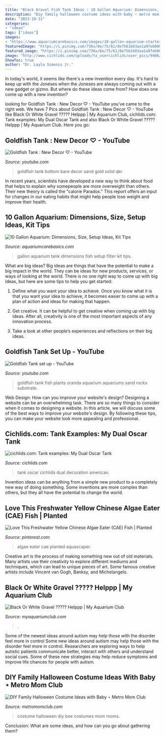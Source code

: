 ```yaml
---
title: "Black Gravel Fish Tank Ideas : 10 Gallon Aquarium: Dimensions, Size, Setup Ideas, Kit Tips"
description: "Diy family halloween costume ideas with baby ⋆ metro mom club"
date: "2023-10-31"
categories:
- "ideas"
tags: ["ideas"]
images:
- "https://www.aquariumcarebasics.com/images/10-gallon-aquarium-starter-tank.jpg"
featuredImage: "https://i.pinimg.com/736x/8e/75/61/8e7561683aa1a9feb000c746841d3ff8.jpg"
featured_image: "https://i.pinimg.com/736x/8e/75/61/8e7561683aa1a9feb000c746841d3ff8.jpg"
image: "http://www.cichlids.com/uploads/tx_usercichlids/user_pics/9406/img_23_9ec1717c00.jpg"
ShowToc: true
author: "Dr. Layla Simonis Jr."
---
```



In today's world, it seems like there's a new invention every day.  It's hard to keep up with the Joneses when the Joneses are always coming out with a new gadget or gizmo.  But where do these ideas come from?  How does one come up with a new invention?

	

		
looking for Goldfish Tank : New Decor ♡ - YouTube you've came to the right web. We have 7 Pics about Goldfish Tank : New Decor ♡ - YouTube like Black Or White Gravel ????? Helppp | My Aquarium Club, cichlids.com: Tank examples: My Dual Oscar Tank and also Black Or White Gravel ????? Helppp | My Aquarium Club. Here you go:
		
    
## Goldfish Tank : New Decor ♡ - YouTube

<img loading=lazy src="http://i.ytimg.com/vi/QkR-SADIM-o/hqdefault.jpg" onerror="this.onerror=null;this.src='https://tse2.mm.bing.net/th?id=OIP.7SVPdQXUw9AQLiwYRC-0PAHaFj&amp;pid=15.1';" alt="Goldfish Tank : New Decor ♡ - YouTube">

_Source: youtube.com_

>goldfish tank bottom bare decor sand gold solid qkr. 

	

In recent years, scientists have developed a new way to think about food that helps to explain why somepeople are more overweight than others. Their new theory is called the "calorie Paradox." This report offers an input for changes in our eating habits that might help people lose weight and improve their health.

    
## 10 Gallon Aquarium: Dimensions, Size, Setup Ideas, Kit Tips

<img loading=lazy src="https://www.aquariumcarebasics.com/images/10-gallon-aquarium-starter-tank.jpg" onerror="this.onerror=null;this.src='https://tse4.mm.bing.net/th?id=OIP.lQYDZ-Bhr4bmqSVIcBDFQwHaEK&amp;pid=15.1';" alt="10 Gallon Aquarium: Dimensions, Size, Setup Ideas, Kit Tips">

_Source: aquariumcarebasics.com_

>gallon aquarium tank dimensions fish setup filter kit tips. 

	

What are big ideas?
Big ideas are things that have the potential to make a big impact in the world. They can be ideas for new products, services, or ways of looking at the world. There is no one right way to come up with big ideas, but here are some tips to help you get started:
1. Define what you want your idea to achieve. Once you know what it is that you want your idea to achieve, it becomes easier to come up with a plan of action and ideas for making that happen.

2. Get creative. It can be helpful to get creative when coming up with big ideas. After all, creativity is one of the most important aspects of any innovation process.

3. Take a look at other people’s experiences and reflections on their big ideas.

    
## Goldfish Tank Set Up - YouTube

<img loading=lazy src="http://i.ytimg.com/vi/PNJF7O6ns44/maxresdefault.jpg" onerror="this.onerror=null;this.src='https://tse1.mm.bing.net/th?id=OIP.pdGuWt7xFa-RtzNi0FbsvwHaEK&amp;pid=15.1';" alt="Goldfish Tank set up - YouTube">

_Source: youtube.com_

>goldfish tank fish plants oranda aquarium aquariums sand rocks substrate. 

	

Web Design: How can you improve your website's design?
Designing a website can be an overwhelming task. There are so many things to consider when it comes to designing a website. In this article, we will discuss some of the best ways to improve your website's design. By following these tips, you can make your website look more appealing and professional.

    
## Cichlids.com: Tank Examples: My Dual Oscar Tank

<img loading=lazy src="http://www.cichlids.com/uploads/tx_usercichlids/user_pics/9406/img_23_9ec1717c00.jpg" onerror="this.onerror=null;this.src='https://tse3.mm.bing.net/th?id=OIP.83fXIELquzfr-Xm86C4kaQHaE8&amp;pid=15.1';" alt="cichlids.com: Tank examples: My Dual Oscar Tank">

_Source: cichlids.com_

>tank oscar cichlids dual decoration american. 

	

Invention ideas can be anything from a simple new product to a completely new way of doing something. Some inventions are more complex than others, but they all have the potential to change the world.

    
## Love This Freshwater Yellow Chinese Algae Eater (CAE) Fish | Planted

<img loading=lazy src="https://i.pinimg.com/736x/8e/75/61/8e7561683aa1a9feb000c746841d3ff8.jpg" onerror="this.onerror=null;this.src='https://tse4.mm.bing.net/th?id=OIP.vlt0GeuKQkvJ9ZhBQnYaPgHaEK&amp;pid=15.1';" alt="Love This Freshwater Yellow Chinese Algae Eater (CAE) Fish | Planted">

_Source: pinterest.com_

>algae eater cae planted aquascaper. 

	

Creative art is the process of making something new out of old materials. Many artists use their creativity to explore different mediums and techniques, which can lead to unique pieces of art. Some famous creative artists include Vincent van Gogh, Banksy, and Michelangelo.

    
## Black Or White Gravel ????? Helppp | My Aquarium Club

<img loading=lazy src="https://dlgdxii3fgupk.cloudfront.net/myaquariumclub.com/images/fbfiles/images/414w/image-d559716383e06049f6163678a2940150_v_1517421568.jpeg" onerror="this.onerror=null;this.src='https://tse3.mm.bing.net/th?id=OIP.Jwl0bHVphv1PtsayZMMUFAAAAA&amp;pid=15.1';" alt="Black Or White Gravel ????? Helppp | My Aquarium Club">

_Source: myaquariumclub.com_

>. 

	

Some of the newest ideas around autism may help those with the disorder feel more in control
Some new ideas around autism may help those with the disorder feel more in control. Researchers are exploring ways to help autistic patients communicate better, interact with others and understand social cues. Some of these new strategies may help reduce symptoms and improve life chances for people with autism.

    
## DIY Family Halloween Costume Ideas With Baby ⋆ Metro Mom Club

<img loading=lazy src="https://metromomclub.com/wp-content/uploads/2016/10/bee-keepers-costume.jpg" onerror="this.onerror=null;this.src='https://tse2.mm.bing.net/th?id=OIP.twj8b2CexVkj035UvGUvxAHaE7&amp;pid=15.1';" alt="DIY Family Halloween Costume Ideas with Baby ⋆ Metro Mom Club">

_Source: metromomclub.com_

>costume halloween diy bee costumes mom moms. 

	

Conclusion: What are some ideas, and how can you go about gathering them?
 

